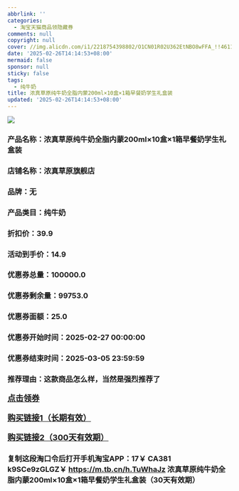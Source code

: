 ```yaml
---
abbrlink: ''
categories:
  - 淘宝天猫商品领隐藏券
comments: null
copyright: null
cover: //img.alicdn.com/i1/2218754398802/O1CN01R02U362EtNBO8wFFA_!!4611686018427386450-0-item_pic.jpg
date: '2025-02-26T14:14:53+08:00'
mermaid: false
sponsor: null
sticky: false
tags:
  - 纯牛奶
title: 浓真草原纯牛奶全脂内蒙200ml×10盒×1箱早餐奶学生礼盒装
updated: '2025-02-26T14:14:53+08:00'
--- 
```


![](//img.alicdn.com/i1/2218754398802/O1CN01R02U362EtNBO8wFFA_!!4611686018427386450-0-item_pic.jpg)

### 产品名称：浓真草原纯牛奶全脂内蒙200ml×10盒×1箱早餐奶学生礼盒装
### 店铺名称：浓真草原旗舰店
### 品牌：无
### 产品类目：纯牛奶
### 折扣价：39.9
### 活动到手价：14.9
### 优惠券总量：100000.0
### 优惠券剩余量：99753.0
### 优惠券面额：25.0
### 优惠券开始时间：2025-02-27 00:00:00	
### 优惠券结束时间：2025-03-05 23:59:59	
### 推荐理由：这款商品怎么样，当然是强烈推荐了

<p style="font-size: 18px; font-weight: bold;">
  <a href="https://uland.taobao.com/coupon/edetail?e=zIN3wwctmr%2BlhHvvyUNXZfh8CuWt5YH5OVuOuRD5gLJMmdsrkidbOWBzzpT26idJ1fxDoHkjo79bnYCCtjLWQYJUmDs0%2FTX1h7MYxXcVAY%2B7eDcEFqWzm2tSI%2FBNv%2F1L0D8MFpBZdmjyMW3eIAWKRa6LeGhgJY%2B%2F7NjcxRIBfQbVM%2Fe4LpP7Oq9ple94x%2FzCaFgTj1xZb%2B8qFoDGDzmTCpbFv%2FggkfIHl9JUUlFRIV%2BKKoz%2FahSTdjW6CW2SaWtRHsHfkY5nVlAaQcAM%2Fbtha%2Fe%2BEMmWVbg51aPqIqbSVpx6yT1iTBrcQAyd1VwzZFIZhbvuYn8mwdSxfCnjenKqnEwNBUbTsArs&traceId=21665f9817407225954674899d132c&union_lens=lensId%3AOPT%401740722610%402146a94c_0dec_1954b272035_23cc%4001%40eyJmbG9vcklkIjo3MzM1NH0ie" target="_blank">点击领券</a>
</p>
<p style="font-size: 18px; font-weight: bold;">
  <a href="https://s.click.taobao.com/t?e=m%3D2%26s%3DxHUhWzTCXLBw4vFB6t2Z2ueEDrYVVa64K7Vc7tFgwiHjf2vlNIV67kyLuerTQxoGJ7ATJSEv96%2F3ID%2FV1RqsF4wnCJeELi4I%2FIEn%2BS1IjHAB0ghlTd7WlZVm%2FOAUUFw71qrpxiwMoCNxc1AtbZGVS3dXztIova6v3QTzSD6A9TvNEPXytV9ALoS4zvCRUrquI%2B3%2BkCbU36zwpdHYs%2FcsdLnu4DPHEFHxHutvATfe0gZ1nk7ODBNdesqDWlynHhoGUJX7W8Vs8lJP7qa1tU3ZgS3jKrSQZrKg2Ri9Bm4jDHegZ4hAvgWL0TZe4%2F7YAbHwZWhPqHzXGh0hhQs2DjqgEA%3D%3D" target="_blank">购买链接1（长期有效）</a>
</p>
<p style="font-size: 18px; font-weight: bold;">
  <a href="https://s.click.taobao.com/ysxbVNs" target="_blank">购买链接2（300天有效期）</a>
</p>

### 复制这段淘口令后打开手机淘宝APP：17￥ CA381 k9SCe9zGLGZ￥ https://m.tb.cn/h.TuWhaJz  浓真草原纯牛奶全脂内蒙200ml×10盒×1箱早餐奶学生礼盒装（30天有效期）
